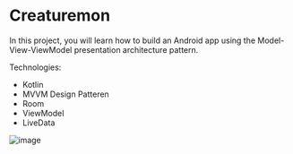 # Creaturemon
In this project, you will learn how to build an Android app using the Model-View-ViewModel presentation architecture pattern.

Technologies:

- Kotlin
- MVVM Design Patteren
- Room
- ViewModel
- LiveData

![image](https://user-images.githubusercontent.com/92686655/164161348-a246932d-9d03-4f05-9d5d-304796ffd921.png)
